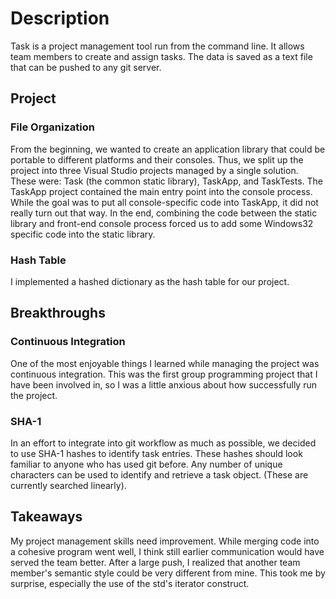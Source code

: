 
# Description

Task is a project management tool run from the command line. It allows team members to create and assign tasks. The data is saved as a text file that can be pushed to any git server.

## Project

### File Organization

From the beginning, we wanted to create an application library that could be portable to different platforms and their consoles. Thus, we split up the project into three Visual Studio projects managed by a single solution. These were: Task (the common static library), TaskApp, and TaskTests. The TaskApp project contained the main entry point into the console process. While the goal was to put all console-specific code into TaskApp, it did not really turn out that way. In the end, combining the code between the static library and front-end console process forced us to add some Windows32 specific code into the static library.

### Hash Table

I implemented a hashed dictionary as the hash table for our project.

## Breakthroughs

### Continuous Integration

One of the most enjoyable things I learned while managing the project was continuous integration. This was the first group programming project that I have been involved in, so I was a little anxious about how successfully run the project.

### SHA-1

In an effort to integrate into git workflow as much as possible, we decided to use SHA-1 hashes to identify task entries. These hashes should look familiar to anyone who has used git before. Any number of unique characters can be used to identify and retrieve a task object. (These are currently searched linearly).

## Takeaways

My project management skills need improvement. While merging code into a cohesive program went well, I think still earlier communication would have served the team better. After a large push, I realized that another team member's semantic style could be very different from mine. This took me by surprise, especially the use of the std's iterator construct.

